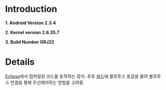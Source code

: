 # Introduction #

**1. Android Version 2.3.4**

**2. Kernel version 2.6.35.7**

**3. Build Number GRJ22**


# Details #

[Eclipse](Eclipse.md)에서 컴파일된 코드를 동작하는 장치.
추후 [쉴드](USBHostShield.md)에 블루투스 동글을 물려 블루투스 연결을 통해 무선제어하는 방법을 고려중.